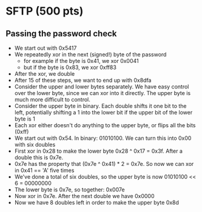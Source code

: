 # SFTP (500 pts)

## Passing the password check

- We start out with 0x5417
- We repeatedly xor in the next (signed!) byte of the password
  - for example if the byte is 0x41, we xor 0x0041
  - but if the byte is 0x83, we xor 0xff83
- After the xor, we double
- After 15 of these steps, we want to end up with 0x8dfa
- Consider the upper and lower bytes separately. We have easy control over the lower byte, since we can xor into it directly. The upper byte is much more difficult to control.
- Consider the upper byte in binary. Each double shifts it one bit to the left, potentially shifting a 1 into the lower bit if the upper bit of the lower byte is 1
- Each xor either doesn't do anything to the upper byte, or flips all the bits (0xff)
- We start out with 0x54. In binary: 01010100. We can turn this into 0x00 with six doubles
- First xor in 0x28 to make the lower byte 0x28 ^ 0x17 = 0x3f. After a double this is 0x7e.
- 0x7e has the property that (0x7e ^ 0x41) * 2 = 0x7e. So now we can xor in 0x41 == 'A' five times
- We've done a total of six doubles, so the upper byte is now 01010100 << 6 = 00000000
- The lower byte is 0x7e, so together: 0x007e
- Now xor in 0x7e. After the next double we have 0x0000
- Now we have 8 doubles left in order to make the upper byte 0x8d
